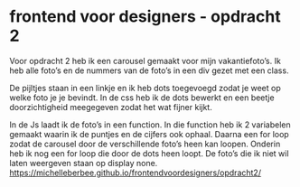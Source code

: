 # frontend voor designers - opdracht 2
Voor opdracht 2 heb ik een carousel gemaakt voor mijn vakantiefoto’s. Ik heb alle foto’s en de nummers van de foto’s in een div gezet met een class.

De pijltjes staan in een linkje en ik heb dots toegevoegd zodat je weet op welke foto je je bevindt. In de css heb ik de dots bewerkt en een beetje doorzichtigheid meegegeven zodat het wat fijner kijkt. 

In de Js laadt ik de foto’s in een function. In die function heb ik 2 variabelen gemaakt waarin ik de puntjes en de cijfers ook ophaal. Daarna een for loop zodat de carousel door de verschillende foto’s heen kan loopen. 
Onderin heb ik nog een for loop die door de dots heen loopt. 
De foto’s die ik niet wil laten weergeven staan op display none. 
https://michelleberbee.github.io/frontendvoordesigners/opdracht2/
